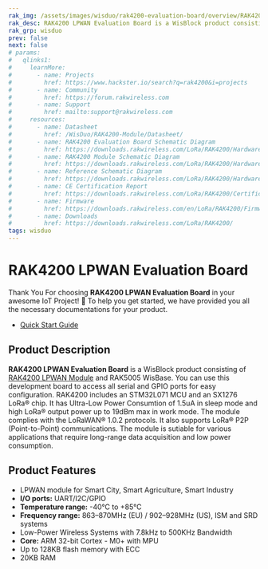 ```yaml
---
rak_img: /assets/images/wisduo/rak4200-evaluation-board/overview/RAK4200_Evaluation_Board.png
rak_desc: RAK4200 LPWAN Evaluation Board is a WisBlock product consisting of RAK4200 LPWAN Module and RAK5005 WisBase. You can use this development board to access all serial and GPIO ports for easy configuration.
rak_grp: wisduo
prev: false
next: false
# params:
#   qlinks1:
#     learnMore:
#       - name: Projects
#         href: https://www.hackster.io/search?q=rak4200&i=projects
#       - name: Community
#         href: https://forum.rakwireless.com
#       - name: Support
#         href: mailto:support@rakwireless.com
#     resources:
#       - name: Datasheet
#         href: /WisDuo/RAK4200-Module/Datasheet/
#       - name: RAK4200 Evaluation Board Schematic Diagram
#         href: https://downloads.rakwireless.com/LoRa/RAK4200/Hardware-Specification/RAK4200_EVB_Schematic.pdf
#       - name: RAK4200 Module Schematic Diagram
#         href: https://downloads.rakwireless.com/LoRa/RAK4200/Hardware-Specification/RAK4200_Schematic.pdf
#       - name: Reference Schematic Diagram
#         href: https://downloads.rakwireless.com/LoRa/RAK4200/Hardware-Specification/RAK4200_Ref_Circuit.pdf
#       - name: CE Certification Report
#         href: https://downloads.rakwireless.com/LoRa/RAK4200/Certification-Report/
#       - name: Firmware
#         href: https://downloads.rakwireless.com/en/LoRa/RAK4200/Firmware/
#       - name: Downloads
#         href: https://downloads.rakwireless.com/LoRa/RAK4200/
tags: wisduo
---
```

# RAK4200 LPWAN Evaluation Board
Thank You For choosing **RAK4200 LPWAN Evaluation Board** in your awesome IoT Project! 🎉 To help you get started, we have provided you all the necessary documentations for your product.

* [Quick Start Guide](../Quickstart/)

<!-- <rk-img
  src="/assets/images/wisduo/rak4200-evaluation-board/overview/ebqbxdsu3iazrm9y4jp3.png"
  width="50%"
  figure-number="1"
  caption="RAK4200 LPWAN Evaluation Board"
/> -->

## Product Description

**RAK4200 LPWAN Evaluation Board** is a WisBlock product consisting of [RAK4200 LPWAN Module](https://store.rakwireless.com/products/rak4200-lora-module) and RAK5005 WisBase. You can use this development board to access all serial and GPIO ports for easy configuration. RAK4200 includes an STM32L071 MCU and an SX1276 LoRa® chip. It has Ultra-Low Power Consumtion of 1.5uA in sleep mode and high LoRa® output power up to 19dBm max in work mode. The module complies with the LoRaWAN® 1.0.2 protocols. It also supports LoRa® P2P (Point-to-Point) communications. The module is sutiable for various applications that require long-range data acquisition and low power consumption.

<!-- <rk-btn
  src="../Quickstart/"
  label="Set up Your RAK4200 LPWAN Evaluation Board"
/>

<rk-quick-links :params="$page.frontmatter.params.qlinks1" /> -->

## Product Features

- LPWAN module for Smart City, Smart Agriculture, Smart Industry
- **I/O ports:** UART/I2C/GPIO
- **Temperature range:** -40°C to +85°C
- **Frequency range:** 863–870MHz (EU) / 902–928MHz (US), ISM and SRD systems
- Low-Power Wireless Systems with 7.8kHz to 500KHz Bandwidth
- **Core:** ARM 32-bit Cortex - M0+ with MPU
- Up to 128KB flash memory with ECC
- 20KB RAM

<!-- <rk-btn
  src="https://store.rakwireless.com/products/rak4200-evaluation-board"
  label="Buy a RAK4200 LPWAN Evaluation Board"
  _blank
/> -->